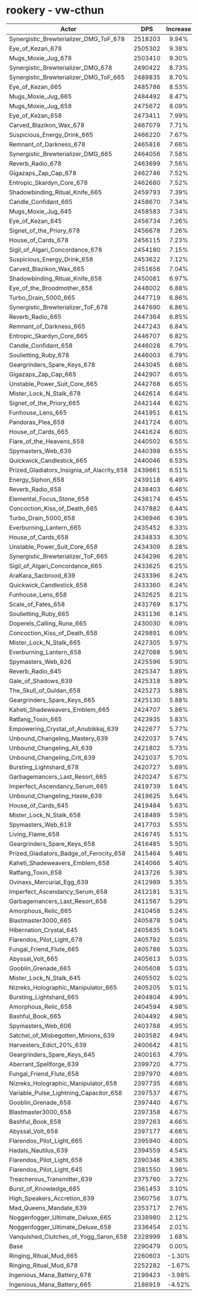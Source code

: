 # rookery - vw-cthun
| Actor | DPS | Increase |
|---|:---:|:---:|
|Synergistic_Brewterializer_DMG_ToF_678|2518203|9.94%|
|Eye_of_Kezan_678|2505302|9.38%|
|Mugs_Moxie_Jug_678|2503410|9.30%|
|Synergistic_Brewterializer_DMG_678|2490422|8.73%|
|Synergistic_Brewterializer_DMG_ToF_665|2489835|8.70%|
|Eye_of_Kezan_665|2485786|8.53%|
|Mugs_Moxie_Jug_665|2484492|8.47%|
|Mugs_Moxie_Jug_658|2475672|8.09%|
|Eye_of_Kezan_658|2473411|7.99%|
|Carved_Blazikon_Wax_678|2467079|7.71%|
|Suspicious_Energy_Drink_665|2466220|7.67%|
|Remnant_of_Darkness_678|2465816|7.66%|
|Synergistic_Brewterializer_DMG_665|2464056|7.58%|
|Reverb_Radio_678|2463699|7.56%|
|Gigazaps_Zap_Cap_678|2462746|7.52%|
|Entropic_Skardyn_Core_678|2462680|7.52%|
|Shadowbinding_Ritual_Knife_665|2459793|7.39%|
|Candle_Confidant_665|2458670|7.34%|
|Mugs_Moxie_Jug_645|2458583|7.34%|
|Eye_of_Kezan_645|2456734|7.26%|
|Signet_of_the_Priory_678|2456678|7.26%|
|House_of_Cards_678|2456115|7.23%|
|Sigil_of_Algari_Concordance_678|2454180|7.15%|
|Suspicious_Energy_Drink_658|2453622|7.12%|
|Carved_Blazikon_Wax_665|2451656|7.04%|
|Shadowbinding_Ritual_Knife_658|2450081|6.97%|
|Eye_of_the_Broodmother_658|2448002|6.88%|
|Turbo_Drain_5000_665|2447719|6.86%|
|Synergistic_Brewterializer_ToF_678|2447690|6.86%|
|Reverb_Radio_665|2447364|6.85%|
|Remnant_of_Darkness_665|2447243|6.84%|
|Entropic_Skardyn_Core_665|2446707|6.82%|
|Candle_Confidant_658|2446028|6.79%|
|Soulletting_Ruby_678|2446003|6.79%|
|Geargrinders_Spare_Keys_678|2443045|6.66%|
|Gigazaps_Zap_Cap_665|2442907|6.65%|
|Unstable_Power_Suit_Core_665|2442768|6.65%|
|Mister_Lock_N_Stalk_678|2442614|6.64%|
|Signet_of_the_Priory_665|2442144|6.62%|
|Funhouse_Lens_665|2441951|6.61%|
|Pandoras_Plea_658|2441724|6.60%|
|House_of_Cards_665|2441624|6.60%|
|Flare_of_the_Heavens_658|2440502|6.55%|
|Spymasters_Web_639|2440398|6.55%|
|Quickwick_Candlestick_665|2440046|6.53%|
|Prized_Gladiators_Insignia_of_Alacrity_658|2439661|6.51%|
|Energy_Siphon_658|2439118|6.49%|
|Reverb_Radio_658|2438403|6.46%|
|Elemental_Focus_Stone_658|2438174|6.45%|
|Concoction_Kiss_of_Death_665|2437882|6.44%|
|Turbo_Drain_5000_658|2436946|6.39%|
|Everburning_Lantern_665|2435452|6.33%|
|House_of_Cards_658|2434833|6.30%|
|Unstable_Power_Suit_Core_658|2434309|6.28%|
|Synergistic_Brewterializer_ToF_665|2434296|6.28%|
|Sigil_of_Algari_Concordance_665|2433625|6.25%|
|AraKara_Sacbrood_639|2433396|6.24%|
|Quickwick_Candlestick_658|2433360|6.24%|
|Funhouse_Lens_658|2432625|6.21%|
|Scale_of_Fates_658|2431769|6.17%|
|Soulletting_Ruby_665|2431136|6.14%|
|Doperels_Calling_Rune_665|2430030|6.09%|
|Concoction_Kiss_of_Death_658|2429891|6.09%|
|Mister_Lock_N_Stalk_665|2427305|5.97%|
|Everburning_Lantern_658|2427088|5.96%|
|Spymasters_Web_626|2425596|5.90%|
|Reverb_Radio_645|2425347|5.89%|
|Gale_of_Shadows_639|2425318|5.89%|
|The_Skull_of_Guldan_658|2425273|5.88%|
|Geargrinders_Spare_Keys_665|2425130|5.88%|
|Kaheti_Shadeweavers_Emblem_665|2424707|5.86%|
|Ratfang_Toxin_665|2423935|5.83%|
|Empowering_Crystal_of_Anubikkaj_639|2422677|5.77%|
|Unbound_Changeling_Mastery_639|2422037|5.74%|
|Unbound_Changeling_All_639|2421802|5.73%|
|Unbound_Changeling_Crit_639|2421037|5.70%|
|Bursting_Lightshard_678|2420727|5.69%|
|Garbagemancers_Last_Resort_665|2420247|5.67%|
|Imperfect_Ascendancy_Serum_665|2419739|5.64%|
|Unbound_Changeling_Haste_639|2419625|5.64%|
|House_of_Cards_645|2419484|5.63%|
|Mister_Lock_N_Stalk_658|2418489|5.59%|
|Spymasters_Web_619|2417703|5.55%|
|Living_Flame_658|2416745|5.51%|
|Geargrinders_Spare_Keys_658|2416485|5.50%|
|Prized_Gladiators_Badge_of_Ferocity_658|2415464|5.46%|
|Kaheti_Shadeweavers_Emblem_658|2414066|5.40%|
|Ratfang_Toxin_658|2413726|5.38%|
|Ovinaxs_Mercurial_Egg_639|2412989|5.35%|
|Imperfect_Ascendancy_Serum_658|2412181|5.31%|
|Garbagemancers_Last_Resort_658|2411567|5.29%|
|Amorphous_Relic_665|2410458|5.24%|
|Blastmaster3000_665|2405878|5.04%|
|Hibernation_Crystal_645|2405835|5.04%|
|Flarendos_Pilot_Light_678|2405792|5.03%|
|Fungal_Friend_Flute_665|2405786|5.03%|
|Abyssal_Volt_665|2405613|5.03%|
|Gooblin_Grenade_665|2405608|5.03%|
|Mister_Lock_N_Stalk_645|2405502|5.02%|
|Nizreks_Holographic_Manipulator_665|2405205|5.01%|
|Bursting_Lightshard_665|2404804|4.99%|
|Amorphous_Relic_658|2404594|4.98%|
|Bashful_Book_665|2404492|4.98%|
|Spymasters_Web_606|2403768|4.95%|
|Satchel_of_Misbegotten_Minions_639|2403582|4.94%|
|Harvesters_Edict_20%_639|2400642|4.81%|
|Geargrinders_Spare_Keys_645|2400163|4.79%|
|Aberrant_Spellforge_639|2399720|4.77%|
|Fungal_Friend_Flute_658|2397970|4.69%|
|Nizreks_Holographic_Manipulator_658|2397735|4.68%|
|Variable_Pulse_Lightning_Capacitor_658|2397537|4.67%|
|Gooblin_Grenade_658|2397440|4.67%|
|Blastmaster3000_658|2397358|4.67%|
|Bashful_Book_658|2397263|4.66%|
|Abyssal_Volt_658|2397177|4.66%|
|Flarendos_Pilot_Light_665|2395940|4.60%|
|Hadals_Nautilus_639|2394559|4.54%|
|Flarendos_Pilot_Light_658|2390346|4.36%|
|Flarendos_Pilot_Light_645|2381550|3.98%|
|Treacherous_Transmitter_639|2375760|3.72%|
|Burst_of_Knowledge_665|2361453|3.10%|
|High_Speakers_Accretion_639|2360756|3.07%|
|Mad_Queens_Mandate_639|2353717|2.76%|
|Noggenfogger_Ultimate_Deluxe_665|2338980|2.12%|
|Noggenfogger_Ultimate_Deluxe_658|2336454|2.01%|
|Vanquished_Clutches_of_Yogg_Saron_658|2328999|1.68%|
|Base|2290479|0.00%|
|Ringing_Ritual_Mud_665|2260603|-1.30%|
|Ringing_Ritual_Mud_678|2252282|-1.67%|
|Ingenious_Mana_Battery_678|2199423|-3.98%|
|Ingenious_Mana_Battery_665|2186919|-4.52%|
